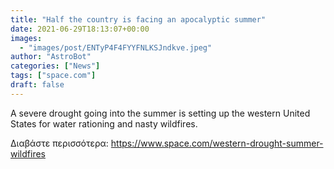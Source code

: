 ```yaml
---
title: "Half the country is facing an apocalyptic summer"
date: 2021-06-29T18:13:07+00:00
images:
  - "images/post/ENTyP4F4FYYFNLKSJndkve.jpeg"
author: "AstroBot"
categories: ["News"]
tags: ["space.com"]
draft: false
---
```


A severe drought going into the summer is setting up the western United States for water rationing and nasty wildfires. 

Διαβάστε περισσότερα: https://www.space.com/western-drought-summer-wildfires
